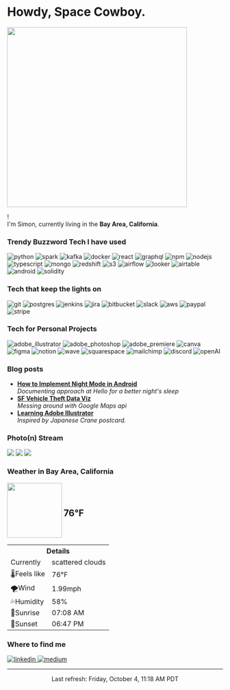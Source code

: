 <h1>Howdy, Space Cowboy.</h1>
<img width="420px" src="https://media1.tenor.com/images/cb27963261e01e713455e8e6c37a1f46/tenor.gif" />

<p>! </br> I'm Simon, currently living in the <b>Bay Area, California</b>. </p>
<h3>Trendy Buzzword Tech I have used</h3>
<p>
  <img alt="python" src="https://img.shields.io/badge/-Python-3776AB?style=flat-square&logo=python&logoColor=white" />
  <img alt="spark" src="https://img.shields.io/badge/-Spark-E25A1C?style=flat-square&logo=Apache%20Spark&logoColor=white" />
  <img alt="kafka" src="https://img.shields.io/badge/-Kafka-000000?style=flat-square&logo=Apache%20Kafka&logoColor=white" />
  <img alt="docker" src="https://img.shields.io/badge/-Docker-46a2f1?style=flat-square&logo=docker&logoColor=white" />
  <img alt="react" src="https://img.shields.io/badge/-React-45b8d8?style=flat-square&logo=react&logoColor=white" />
  <img alt="graphql" src="https://img.shields.io/badge/-GraphQL-E10098?style=flat-square&logo=graphql&logoColor=white" />
  <img alt="npm" src="https://img.shields.io/badge/-NPM-CB3837?style=flat-square&logo=npm&logoColor=white" />
  <img alt="nodejs" src="https://img.shields.io/badge/-Nodejs-43853d?style=flat-square&logo=Node.js&logoColor=white" />
  <img alt="typescript" src="https://img.shields.io/badge/-TypeScript-007ACC?style=flat-square&logo=typescript&logoColor=white" />
  <img alt="mongo" src="https://img.shields.io/badge/-MongoDB-13aa52?style=flat-square&logo=mongodb&logoColor=white" />
  <img alt="redshift" src="https://img.shields.io/badge/-Redshift-CB3837?style=flat-square&logo=Amazon%20AWS&logoColor=white" />
  <img alt="s3" src="https://img.shields.io/badge/-S3-000000?style=flat-square&logo=Amazon%20AWS&logoColor=white" />
  <img alt="airflow" src="https://img.shields.io/badge/-Airflow-007A88?style=flat-square&logo=Apache%20Airflow&logoColor=white" />
  <img alt="looker" src="https://img.shields.io/badge/-Looker-4A154B?style=flat-square&logo=Looker&logoColor=white" />
  <img alt="airtable" src="https://img.shields.io/badge/-Airtable-18BFFF?style=flat-square&logo=Airtable&logoColor=white" />
  <img alt="android" src="https://img.shields.io/badge/-Android-3DDC84?style=flat-square&logo=Android&logoColor=white" />
  <img alt="solidity" src="https://img.shields.io/badge/-Solidity-000000?style=flat-square&logo=Solidity&logoColor=white" />
</p>

<h3>Tech that keep the lights on</h3>
<p>
  <img alt="git" src="https://img.shields.io/badge/-Git-F05032?style=flat-square&logo=git&logoColor=white" />
  <img alt="postgres" src="https://img.shields.io/badge/-Postgres-336791?style=flat-square&logo=PostgreSQL&logoColor=white" />
  <img alt="jenkins" src="https://img.shields.io/badge/-Jenkins-D24939?style=flat-square&logo=Jenkins&logoColor=white" />
  <img alt="jira" src="https://img.shields.io/badge/-Jira-0052CC?style=flat-square&logo=Jira&logoColor=white" />
  <img alt="bitbucket" src="https://img.shields.io/badge/-Bitbucket-0052CC?style=flat-square&logo=Bitbucket&logoColor=white" />
  <img alt="slack" src="https://img.shields.io/badge/-Slack-4A154B?style=flat-square&logo=Slack&logoColor=white" />
  <img alt="aws" src="https://img.shields.io/badge/-AWS-00457C?style=flat-square&logo=Amazon%20AWS&logoColor=white" />
  <img alt="paypal" src="https://img.shields.io/badge/-Paypal-00457C?style=flat-square&logo=PayPal&logoColor=white" />
  <img alt="stripe" src="https://img.shields.io/badge/-Stripe-008CDD?style=flat-square&logo=Stripe&logoColor=white" />

</p>

<h3>Tech for Personal Projects</h3>
<p>
  <img alt="adobe_illustrator" src="https://img.shields.io/badge/-Illustrator-FF9A00?style=flat-square&logo=Adobe%20Illustrator&logoColor=white" />
  <img alt="adobe_photoshop" src="https://img.shields.io/badge/-Photoshop-31A8FF?style=flat-square&logo=Adobe%20Photoshop&logoColor=white" />
  <img alt="adobe_premiere" src="https://img.shields.io/badge/-Premiere-31A8FF?style=flat-square&logo=Adobe%20Premiere%20Pro&logoColor=white" />
  <img alt="canva" src="https://img.shields.io/badge/-Canva-008CDD?style=flat-square&logo=Canva&logoColor=white" />
  <img alt="figma" src="https://img.shields.io/badge/-Figma-F24E1E?style=flat-square&logo=Figma&logoColor=white" />
  <img alt="notion" src="https://img.shields.io/badge/-Notion-000000?style=flat-square&logo=Notion&logoColor=white" />
  <img alt="wave" src="https://img.shields.io/badge/-Wave-00457C?style=flat-square&logo=&logoColor=white" />
  <img alt="squarespace" src="https://img.shields.io/badge/-Squarespace-000000?style=flat-square&logo=Squarespace&logoColor=white" />
  <img alt="mailchimp" src="https://img.shields.io/badge/-Mailchimp-D24939?style=flat-square&logo=Mailchimp&logoColor=white" />
  <img alt="discord" src="https://img.shields.io/badge/-Discord-4A154B?style=flat-square&logo=Discord&logoColor=white" />
  <img alt="openAI" src="https://img.shields.io/badge/-OpenAI-412991?style=flat-square&logo=OpenAI&logoColor=white" />

</p>

<h3>Blog posts</h3>
<ul>
  <li><a href="https://medium.com/@simonchen/implementing-night-mode-for-sense-on-android-1ab178eeabb8"><b>How to Implement Night Mode in Android</b></a><br/><i>Documenting approach at Hello for a better night's sleep</i></li>
  <li><a href="https://medium.com/@simonchen/design-process-for-sf-vehicle-theft-crime-visualization-13b5e0b8dd50"><b>SF Vehicle Theft Data Viz</b></a><br/><i>Messing around with Google Maps api</i></li>
  <li><a href="https://medium.com/@simonchen/how-i-tried-to-learn-adobe-illustrator-f88f875acad1#.fuqzr5bgu"><b>Learning Adobe Illustrator</b></a><br/><i>Inspired by Japanese Crane postcard.</i></li>
</ul>

<h3>Photo(n) Stream</h3>
<div>
    <a href="https://www.flickr.com/photos/erwinjenni/54039390914/sizes/q/"> <img src="https://live.staticflickr.com/65535/54039390914_d6659cd70a_q.jpg"/></a>
    <a href="https://www.flickr.com/photos/marikoen/54037057598/sizes/q/"> <img src="https://live.staticflickr.com/65535/54037057598_bf4dab55fd_q.jpg"/></a>
    <a href="https://www.flickr.com/photos/sapna_reddy/54038028022/sizes/q/"> <img src="https://live.staticflickr.com/65535/54038028022_3a96366b69_q.jpg"/></a>
</div>

<h3>Weather in Bay Area, California</h3>
<div class="weather-partial">
<div class="weather-header" style="height:128px">
    <img width="128" height="128" src="https://openweathermap.org/themes/openweathermap/assets/vendor/owm/img/widgets/03d.png">
    <h2 class="weather-right__temperature" 
    style="vertical-align:middle;display:inline-block;height:inherit;line-height:0.5">
        76°F
    </h2>
</div>
<div class="weather-right-card">
    <table class="weather-right__table" style="width:240px">
        <tbody><tr class="weather-right__items">
        <th class="weather-right__item" colspan="2">Details</th>
        </tr>
        <tr class="weather-right__items">
        <td class="weather-right__item">Currently</td>
        <td class="weather-right__item weather-conditions">scattered clouds</td>
        </tr>
        <tr class="weather-right__items">
        <td class="weather-right__item">🌡️Feels like</td>
        <td class="weather-right__item weather-right__feels">76°F</td>
        </tr>
        <tr class="weather-right__items">
        <td class="weather-right__item">🌪️Wind</td>
        <td class="weather-right__item weather-right__wind-speed">1.99mph</td>
        </tr>
        <tr class="weather-right-card__items">
        <td class="weather-right__item">💦Humidity</td>
        <td class="weather-right__item weather-right__humidity">58%</td>
        </tr>
        <tr class="weather-right__items">
        <td class="weather-right__item">🌅Sunrise</td>
        <td class="weather-right__item weather-right__sunrise">07:08 AM</td>
        </tr>
        <tr class="weather-right__items">
        <td class="weather-right__item">🌙Sunset</td>
        <td class="weather-right__item weather-right__sunset">06:47 PM</td>
        </tr>
    </tbody></table>
</div>
</div>
<h3>Where to find me</h3>
<p>
<a href="https://www.linkedin.com/in/simonc312">
  <img alt="linkedin" src="https://img.shields.io/badge/-LinkedIn-0077B5?style=flat-square&logo=LinkedIn&logoColor=white" />
</a>
<a href="https://medium.com/@simonchen">
  <img alt="medium" src="https://img.shields.io/badge/-Medium-12100E?style=flat-square&logo=Medium&logoColor=white" />
</a>
</p>

------------
<p align="center">Last refresh: Friday, October 4, 11:18 AM PDT<br /></p>

